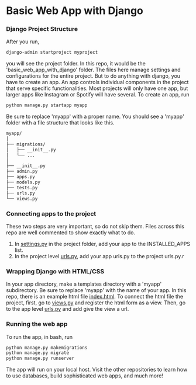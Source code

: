 # Basic Web App with Django

### Django Project Structure
After you run, 
```bash
django-admin startproject myproject
```
you will see the project folder. In this repo, it would be the 'basic_web_app_with_django' folder. The files here manage settings and configurations for the entire project. But to do anything with django, you have to create an app. An app controls individual components in the project that serve specific functionalities. Most projects will only have one app, but larger apps like Instagram or Spotify will have several. To create an app, run 

```bash
python manage.py startapp myapp
```

Be sure to replace 'myapp' with a proper name. You should see a 'myapp' folder with a file structure that looks like this. 
```bash
myapp/
│
├── migrations/
│   ├── __init__.py
│   └── ...
│
├── __init__.py
├── admin.py
├── apps.py
├── models.py
├── tests.py
├── urls.py
└── views.py

```

### Connecting apps to the project
These two steps are very important, so do not skip them. Files across this repo are well commented to show exactly what to do.

1. In [settings.py](basic_web_app_with_django/settings.py) in the project folder, add your app to the INSTALLED_APPS list.
2. In the project level [urls.py](basic_web_app_with_django/urls.py), add your app urls.py to the project urls.py.r

### Wrapping Django with HTML/CSS
In your app directory, make a templates directory with a 'myapp' subdirectory. Be sure to replace 'myapp' with the name of your app. In this repo, there is an example html file [index.html](myapp/templates/myapp/index.html). To connect the html file the project, first, go to [views.py](myapp/views.py) and register the html form as a view. Then, go to the app level [urls.py](myapp/urls.py) and add give the view a url. 

### Running the web app
To run the app, in bash, run 

```bash
python manage.py makemigrations
python manage.py migrate
python manage.py runserver
```

The app will run on your local host. Visit the other repositories to learn how to use databases, build sophisticated web apps, and much more!